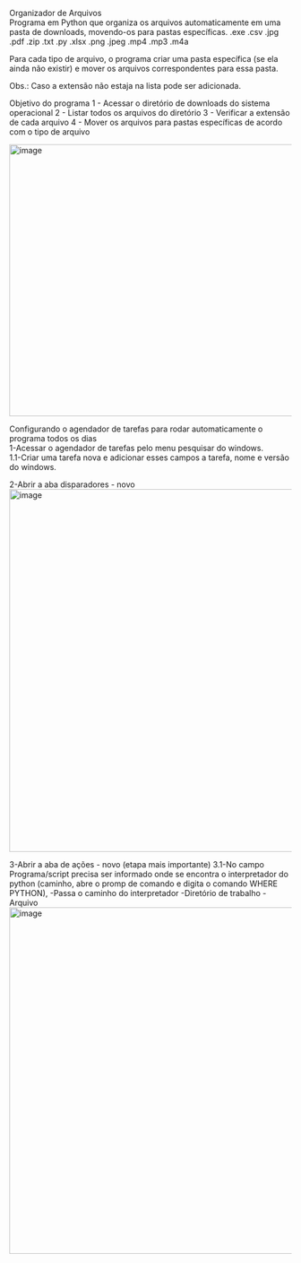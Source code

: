 Organizador de Arquivos <br>
Programa em Python que organiza os arquivos automaticamente
em uma pasta de downloads, movendo-os para pastas específicas.
.exe
.csv
.jpg
.pdf
.zip
.txt
.py
.xlsx
.png
.jpeg
.mp4
.mp3
.m4a

Para cada tipo de arquivo, o programa criar 
uma pasta específica (se ela ainda não existir) e mover os arquivos correspondentes para essa pasta.

Obs.: Caso a extensão não estaja na lista pode ser adicionada.

Objetivo do programa
1 - Acessar o diretório de downloads do sistema operacional
2 - Listar todos os arquivos do diretório
3 - Verificar a extensão de cada arquivo
4 - Mover os arquivos para pastas específicas de acordo com o tipo de arquivo<br>

<img width="685" height="485" alt="image" src="https://github.com/user-attachments/assets/df82231b-1433-4136-a76a-4fe819d72002" />

Configurando o agendador de tarefas para rodar automaticamente o programa todos os dias<br>
1-Acessar o agendador de tarefas pelo menu pesquisar do windows.<br>
1.1-Criar uma tarefa nova e adicionar esses campos a tarefa, nome e versão do windows.<br>

2-Abrir a aba disparadores - novo
<img width="790" height="647" alt="image" src="https://github.com/user-attachments/assets/ddb05289-b28e-428c-8dbc-24105b5439ab" />

3-Abrir a aba de ações - novo (etapa mais importante)
3.1-No campo Programa/script precisa ser informado onde se encontra o interpretador do python (caminho, abre o promp de comando e digita o comando WHERE PYTHON),
-Passa o caminho do interpretador
-Diretório de trabalho
-Arquivo
<img width="795" height="618" alt="image" src="https://github.com/user-attachments/assets/f01c104a-75f3-4d6b-a1c9-fd64abc2aae7" />



